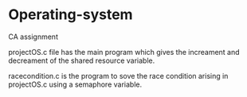 # Operating-system
CA assignment

projectOS.c file has the main program which gives the increament and decreament of the shared resource variable.

racecondition.c is the program to sove the race condition arising in projectOS.c using a semaphore variable.
